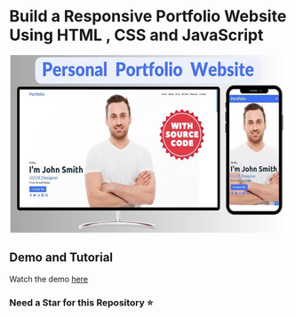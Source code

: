 # Build a Responsive Portfolio Website Using HTML , CSS and JavaScript 

<p align="center">
  <img src="Preview.jpg" width="500" height="320" />
</p>

## Demo and Tutorial
Watch the demo [here](https://youtu.be/d4NeVkWnUuw?si=3VrhbKyuDvLaVmQc) 

### Need a Star for this Repository ⭐

